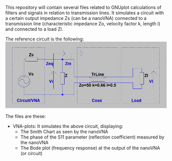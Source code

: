 
This repository will contain several files related to GNUplot calculations of filters and signals in relation to transmission lines.
It simulates a circuit with a certain output impedance Zs (can be a nanoVNA) connected to a transmission line (characteristic impedance Zo, velocity factor k, length l) and connected to a load Zl.

The reference circuit is the following:
[![Circuit](https://github.com/nostromo-1/VNA-plots/blob/main/circuit.png)](https://github.com/nostromo-1/iVNA-plots)

The files are these:
* VNA-plots: It simulates the above circuit, displaying:
  * The Smith Chart as seen by the nanoVNA
  * The phase of the S11 parameter (reflection coefficient) measured by the nanoVNA
  * The Bode plot (frequency response) at the output of the nanoVNA (or circuit)



